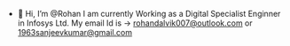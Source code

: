 - 👋 Hi, I’m @Rohan I am currently Working as a Digital Specialist Enginner in Infosys Ltd.
My email Id is -> rohandalvik007@outlook.com or 1963sanjeevkumar@gmail.com
